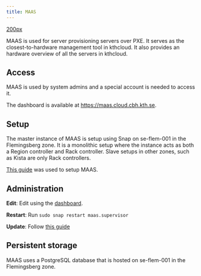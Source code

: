 ```yaml
---
title: MAAS
---
```


[200px](/File:Maas-logo.png "wikilink")

MAAS is used for server provisioning servers over PXE. It serves as the
closest-to-hardware management tool in kthcloud. It also provides an
hardware overview of all the servers in kthcloud.

## Access

MAAS is used by system admins and a special account is needed to access
it.

The dashboard is available at <https://maas.cloud.cbh.kth.se>.

## Setup

The master instance of MAAS is setup using Snap on se-flem-001 in the
Flemingsberg zone. It is a monolithic setup where the instance acts as
both a Region controller and Rack controller. Slave setups in other
zones, such as Kista are only Rack controllers.

[This guide](https://maas.io/docs/fresh-installation-of-maas) was used
to setup MAAS.

## Administration

**Edit**: Edit using the [dashboard](https://maas.cloud.cbh.kth.se).

**Restart**: Run `sudo snap restart maas.supervisor`

**Update**: Follow [this guide](https://maas.io/docs/upgrading-maas)

## Persistent storage

MAAS uses a PostgreSQL database that is hosted on se-flem-001 in the
Flemingsberg zone.